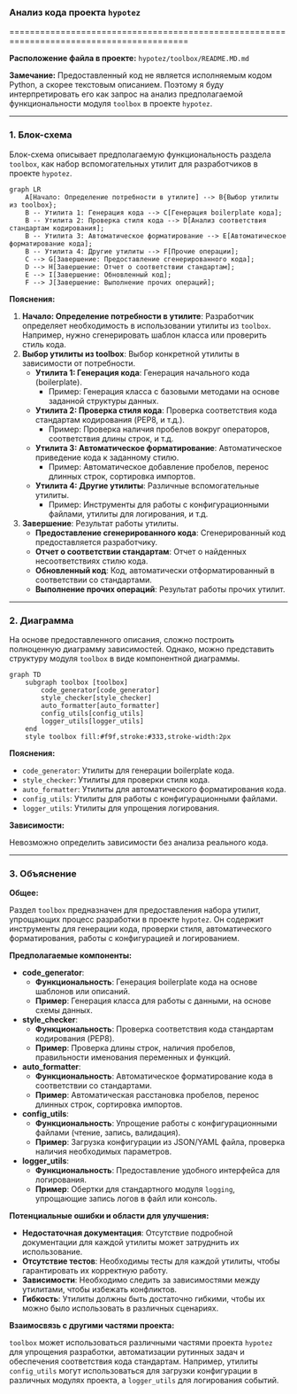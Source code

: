 ### Анализ кода проекта `hypotez`

=========================================================================================

**Расположение файла в проекте:** `hypotez/toolbox/README.MD.md`

**Замечание:** Предоставленный код не является исполняемым кодом Python, а скорее текстовым описанием. Поэтому я буду интерпретировать его как запрос на анализ предполагаемой функциональности модуля `toolbox` в проекте `hypotez`.

---

### 1. Блок-схема

Блок-схема описывает предполагаемую функциональность раздела `toolbox`, как набор вспомогательных утилит для разработчиков в проекте `hypotez`.

```mermaid
graph LR
    A[Начало: Определение потребности в утилите] --> B{Выбор утилиты из toolbox};
    B -- Утилита 1: Генерация кода --> C[Генерация boilerplate кода];
    B -- Утилита 2: Проверка стиля кода --> D[Анализ соответствия стандартам кодирования];
    B -- Утилита 3: Автоматическое форматирование --> E[Автоматическое форматирование кода];
    B -- Утилита 4: Другие утилиты --> F[Прочие операции];
    C --> G[Завершение: Предоставление сгенерированного кода];
    D --> H[Завершение: Отчет о соответствии стандартам];
    E --> I[Завершение: Обновленный код];
    F --> J[Завершение: Выполнение прочих операций];
```

**Пояснения:**

1.  **Начало: Определение потребности в утилите**: Разработчик определяет необходимость в использовании утилиты из `toolbox`. Например, нужно сгенерировать шаблон класса или проверить стиль кода.
2.  **Выбор утилиты из toolbox**: Выбор конкретной утилиты в зависимости от потребности.
    *   **Утилита 1: Генерация кода**: Генерация начального кода (boilerplate).
        *   Пример: Генерация класса с базовыми методами на основе заданной структуры данных.
    *   **Утилита 2: Проверка стиля кода**: Проверка соответствия кода стандартам кодирования (PEP8, и т.д.).
        *   Пример: Проверка наличия пробелов вокруг операторов, соответствия длины строк, и т.д.
    *   **Утилита 3: Автоматическое форматирование**: Автоматическое приведение кода к заданному стилю.
        *   Пример: Автоматическое добавление пробелов, перенос длинных строк, сортировка импортов.
    *   **Утилита 4: Другие утилиты**: Различные вспомогательные утилиты.
        *   Пример: Инструменты для работы с конфигурационными файлами, утилиты для логирования, и т.д.
3.  **Завершение**: Результат работы утилиты.
    *   **Предоставление сгенерированного кода**: Сгенерированный код предоставляется разработчику.
    *   **Отчет о соответствии стандартам**: Отчет о найденных несоответствиях стилю кода.
    *   **Обновленный код**: Код, автоматически отформатированный в соответствии со стандартами.
    *   **Выполнение прочих операций**: Результат работы прочих утилит.

---

### 2. Диаграмма

На основе предоставленного описания, сложно построить полноценную диаграмму зависимостей. Однако, можно представить структуру модуля `toolbox` в виде компонентной диаграммы.

```mermaid
graph TD
    subgraph toolbox [toolbox]
        code_generator[code_generator]
        style_checker[style_checker]
        auto_formatter[auto_formatter]
        config_utils[config_utils]
        logger_utils[logger_utils]
    end
    style toolbox fill:#f9f,stroke:#333,stroke-width:2px
```

**Пояснения:**

*   `code_generator`: Утилиты для генерации boilerplate кода.
*   `style_checker`: Утилиты для проверки стиля кода.
*   `auto_formatter`: Утилиты для автоматического форматирования кода.
*   `config_utils`: Утилиты для работы с конфигурационными файлами.
*   `logger_utils`: Утилиты для упрощения логирования.

**Зависимости:**

Невозможно определить зависимости без анализа реального кода.

---

### 3. Объяснение

**Общее:**

Раздел `toolbox` предназначен для предоставления набора утилит, упрощающих процесс разработки в проекте `hypotez`. Он содержит инструменты для генерации кода, проверки стиля, автоматического форматирования, работы с конфигурацией и логированием.

**Предполагаемые компоненты:**

*   **code_generator**:
    *   **Функциональность**: Генерация boilerplate кода на основе шаблонов или описаний.
    *   **Пример**: Генерация класса для работы с данными, на основе схемы данных.
*   **style_checker**:
    *   **Функциональность**: Проверка соответствия кода стандартам кодирования (PEP8).
    *   **Пример**: Проверка длины строк, наличия пробелов, правильности именования переменных и функций.
*   **auto_formatter**:
    *   **Функциональность**: Автоматическое форматирование кода в соответствии со стандартами.
    *   **Пример**: Автоматическая расстановка пробелов, перенос длинных строк, сортировка импортов.
*   **config_utils**:
    *   **Функциональность**: Упрощение работы с конфигурационными файлами (чтение, запись, валидация).
    *   **Пример**: Загрузка конфигурации из JSON/YAML файла, проверка наличия необходимых параметров.
*   **logger_utils**:
    *   **Функциональность**: Предоставление удобного интерфейса для логирования.
    *   **Пример**: Обертки для стандартного модуля `logging`, упрощающие запись логов в файл или консоль.

**Потенциальные ошибки и области для улучшения:**

*   **Недостаточная документация**: Отсутствие подробной документации для каждой утилиты может затруднить их использование.
*   **Отсутствие тестов**: Необходимы тесты для каждой утилиты, чтобы гарантировать их корректную работу.
*   **Зависимости**: Необходимо следить за зависимостями между утилитами, чтобы избежать конфликтов.
*   **Гибкость**: Утилиты должны быть достаточно гибкими, чтобы их можно было использовать в различных сценариях.

**Взаимосвязь с другими частями проекта:**

`toolbox` может использоваться различными частями проекта `hypotez` для упрощения разработки, автоматизации рутинных задач и обеспечения соответствия кода стандартам. Например, утилиты `config_utils` могут использоваться для загрузки конфигурации в различных модулях проекта, а `logger_utils` для логирования событий.